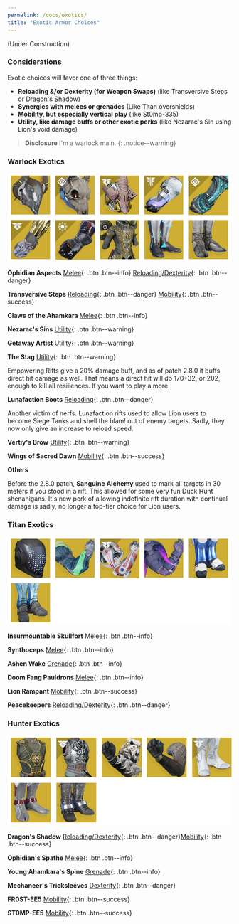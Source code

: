 ```yaml
---
permalink: /docs/exotics/
title: "Exotic Armor Choices"
---
```


(Under Construction)


### Considerations

Exotic choices will favor one of three things:
- **Reloading &/or Dexterity (for Weapon Swaps)** (like Transversive Steps or Dragon's Shadow)
- **Synergies with melees or grenades** (Like Titan overshields)
- **Mobility, but especially vertical play** (like St0mp-335)
- **Utility, like damage buffs or other exotic perks** (like Nezarac's Sin using Lion's void damage)

> **Disclosure** I'm a warlock main.
{: .notice--warning}

### Warlock Exotics

![Warlock Exotics](/assets/images/exotic/warlock.png)

**Ophidian Aspects**
[Melee](#warlock-exotics){: .btn .btn--info} [Reloading/Dexterity](#warlock-exotics){: .btn .btn--danger}

**Transversive Steps**
[Reloading](#warlock-exotics){: .btn .btn--danger} [Mobility](#warlock-exotics){: .btn .btn--success}

**Claws of the Ahamkara**
[Melee](#warlock-exotics){: .btn .btn--info}

**Nezarac's Sins**
[Utility](#warlock-exotics){: .btn .btn--warning}

**Getaway Artist**
[Utility](#warlock-exotics){: .btn .btn--warning}

**The Stag**
[Utility](#warlock-exotics){: .btn .btn--warning}

Empowering Rifts give a 20% damage buff, and as of patch 2.8.0 it buffs direct hit damage as well. That means a direct hit will do 170+32, or 202, enough to kill all resiliences. If you want to play a more

**Lunafaction Boots**
[Reloading](#warlock-exotics){: .btn .btn--danger}

Another victim of nerfs. Lunafaction rifts used to allow Lion users to become Siege Tanks and shell the blam! out of enemy targets. Sadly, they now only give an increase to reload speed.

**Vertiy's Brow**
[Utility](#warlock-exotics){: .btn .btn--warning}

**Wings of Sacred Dawn**
[Mobility](#warlock-exotics){: .btn .btn--success}

**Others**

Before the 2.8.0 patch, **Sanguine Alchemy** used to mark all targets in 30 meters if you stood in a rift. This allowed for some very fun Duck Hunt shenanigans. It's new perk of allowing indefinite rift duration with continual damage is sadly, no longer a top-tier choice for Lion users.

### Titan Exotics

![Titan Exotics](/assets/images/exotic/titan.png)

**Insurmountable Skullfort**
[Melee](#titan-exotics){: .btn .btn--info}

**Synthoceps**
[Melee](#titan-exotics){: .btn .btn--info}

**Ashen Wake**
[Grenade](#titan-exotics){: .btn .btn--info}

**Doom Fang Pauldrons**
[Melee](#titan-exotics){: .btn .btn--info}

**Lion Rampant**
[Mobility](#titan-exotics){: .btn .btn--success}

**Peacekeepers**
[Reloading/Dexterity](#titan-exotics){: .btn .btn--danger}

### Hunter Exotics

![Hunter Exotics](/assets/images/exotic/hunter.png)

**Dragon's Shadow**
[Reloading/Dexterity](#hunter-exotics){: .btn .btn--danger}[Mobility](#hunter-exotics){: .btn .btn--success}

**Ophidian's Spathe**
[Melee](#hunter-exotics){: .btn .btn--info}

**Young Ahamkara's Spine**
[Grenade](#hunter-exotics){: .btn .btn--info}

**Mechaneer's Tricksleeves**
[Dexterity](#hunter-exotics){: .btn .btn--danger}

**FR0ST-EE5**
[Mobility](#hunter-exotics){: .btn .btn--success}

**ST0MP-EE5**
[Mobility](#hunter-exotics){: .btn .btn--success}
